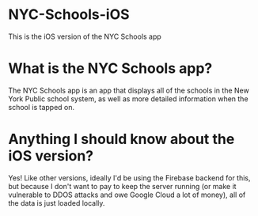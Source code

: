 # NYC-Schools-iOS

This is the iOS version of the NYC Schools app

# What is the NYC Schools app?

The NYC Schools app is an app that displays all of the schools in the New York Public school system, as well as more detailed information when the school is tapped on.

# Anything I should know about the iOS version?

Yes! Like other versions, ideally I'd be using the Firebase backend for this, but because I don't want to pay to keep the server running (or make it vulnerable to DDOS attacks and owe Google Cloud a lot of money), all of the data is just loaded locally.
